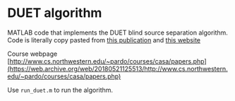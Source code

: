 DUET algorithm
==============

MATLAB code that implements the DUET blind source separation algorithm.
Code is literally copy pasted from [this publication](http://link.springer.com/chapter/10.1007%2F978-1-4020-6479-1_8#page-1) and [this website](https://web.archive.org/web/20100329094309/http://eleceng.ucd.ie/~srickard/bss.html)


Course webpage [http://www.cs.northwestern.edu/~pardo/courses/casa/papers.php](https://web.archive.org/web/20180521125513/http://www.cs.northwestern.edu/~pardo/courses/casa/papers.php)

Use `run_duet.m` to run the algorithm.
